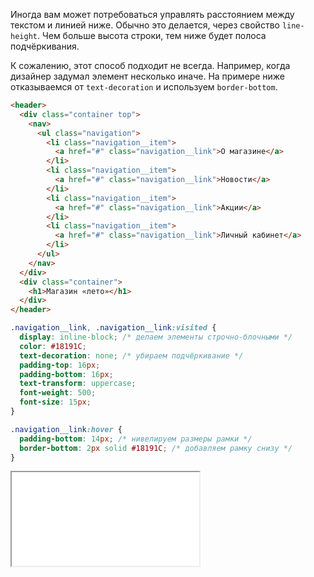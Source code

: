 Иногда вам может потребоваться управлять расстоянием между текстом и линией ниже. Обычно это делается, через свойство `line-height`. Чем больше высота строки, тем ниже будет полоса подчёркивания.

К сожалению, этот способ подходит не всегда. Например, когда дизайнер задумал элемент несколько иначе. На примере ниже отказываемся от `text-decoration` и используем `border-bottom`.

```html
<header>
  <div class="container top">
    <nav>
      <ul class="navigation">
        <li class="navigation__item">
          <a href="#" class="navigation__link">О магазине</a>
        </li>
        <li class="navigation__item">
          <a href="#" class="navigation__link">Новости</a>
        </li>
        <li class="navigation__item">
          <a href="#" class="navigation__link">Акции</a>
        </li>
        <li class="navigation__item">
          <a href="#" class="navigation__link">Личный кабинет</a>
        </li>
      </ul>
    </nav>
  </div>
  <div class="container">
    <h1>Магазин «лето»</h1>
  </div>
</header>
```

```css
.navigation__link, .navigation__link:visited {
  display: inline-block; /* делаем элементы строчно-блочными */
  color: #18191C;
  text-decoration: none; /* убираем подчёркивание */
  padding-top: 16px;
  padding-bottom: 16px;
  text-transform: uppercase;
  font-weight: 500;
  font-size: 15px;
}

.navigation__link:hover {
  padding-bottom: 14px; /* нивелируем размеры рамки */
  border-bottom: 2px solid #18191C; /* добавляем рамку снизу */
}
```

<iframe title="Рамка вместо подчёркивания — text-decoration — Дока" src="../demos/header/" height="150" sandbox></iframe>
